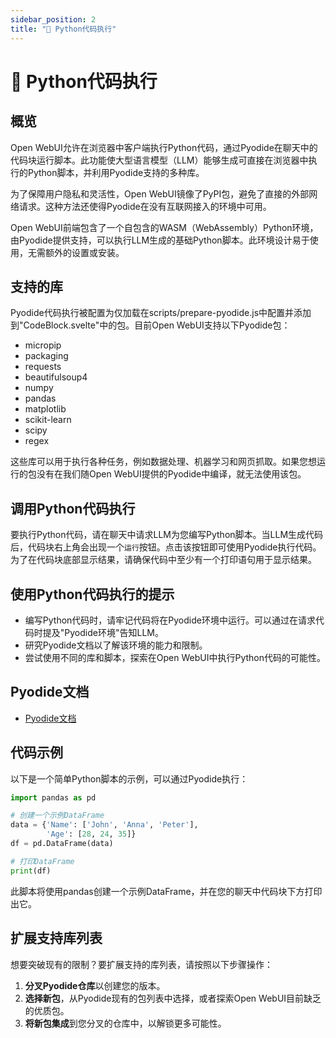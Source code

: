 ```yaml
---
sidebar_position: 2
title: "🐍 Python代码执行"
---
```


# 🐍 Python代码执行

## 概览

Open WebUI允许在浏览器中客户端执行Python代码，通过Pyodide在聊天中的代码块运行脚本。此功能使大型语言模型（LLM）能够生成可直接在浏览器中执行的Python脚本，并利用Pyodide支持的多种库。

为了保障用户隐私和灵活性，Open WebUI镜像了PyPI包，避免了直接的外部网络请求。这种方法还使得Pyodide在没有互联网接入的环境中可用。

Open WebUI前端包含了一个自包含的WASM（WebAssembly）Python环境，由Pyodide提供支持，可以执行LLM生成的基础Python脚本。此环境设计易于使用，无需额外的设置或安装。

## 支持的库

Pyodide代码执行被配置为仅加载在scripts/prepare-pyodide.js中配置并添加到"CodeBlock.svelte"中的包。目前Open WebUI支持以下Pyodide包：

* micropip
* packaging
* requests
* beautifulsoup4
* numpy
* pandas
* matplotlib
* scikit-learn
* scipy
* regex

这些库可以用于执行各种任务，例如数据处理、机器学习和网页抓取。如果您想运行的包没有在我们随Open WebUI提供的Pyodide中编译，就无法使用该包。

## 调用Python代码执行

要执行Python代码，请在聊天中请求LLM为您编写Python脚本。当LLM生成代码后，代码块右上角会出现一个`运行`按钮。点击该按钮即可使用Pyodide执行代码。为了在代码块底部显示结果，请确保代码中至少有一个打印语句用于显示结果。

## 使用Python代码执行的提示

* 编写Python代码时，请牢记代码将在Pyodide环境中运行。可以通过在请求代码时提及"Pyodide环境"告知LLM。
* 研究Pyodide文档以了解该环境的能力和限制。
* 尝试使用不同的库和脚本，探索在Open WebUI中执行Python代码的可能性。

## Pyodide文档

* [Pyodide文档](https://pyodide.org/en/stable/)

## 代码示例

以下是一个简单Python脚本的示例，可以通过Pyodide执行：

```python
import pandas as pd

# 创建一个示例DataFrame
data = {'Name': ['John', 'Anna', 'Peter'], 
        'Age': [28, 24, 35]}
df = pd.DataFrame(data)

# 打印DataFrame
print(df)
```

此脚本将使用pandas创建一个示例DataFrame，并在您的聊天中代码块下方打印出它。

## 扩展支持库列表

想要突破现有的限制？要扩展支持的库列表，请按照以下步骤操作：

1. **分叉Pyodide仓库**以创建您的版本。
2. **选择新包**，从Pyodide现有的包列表中选择，或者探索Open WebUI目前缺乏的优质包。
3. **将新包集成**到您分叉的仓库中，以解锁更多可能性。
